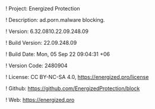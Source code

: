 ! Project: Energized Protection

! Description: ad.porn.malware blocking.

! Version: 6.32.0810.22.09.248.09

! Build Version: 22.09.248.09

! Build Date: Mon, 05 Sep 22 09:04:31 +06

! Version Code: 2480904

! License: CC BY-NC-SA 4.0, https://energized.pro/license

! Github: https://github.com/EnergizedProtection/block

! Web: https://energized.pro
